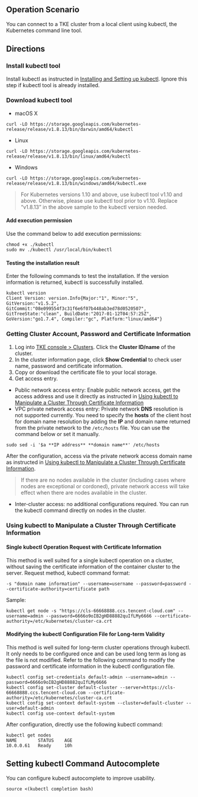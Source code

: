 ## Operation Scenario

You can connect to a TKE cluster from a local client using kubectl, the Kubernetes command line tool.

## Directions

### Install kubectl tool

Install kubectl as instructed in [Installing and Setting up kubectl](https://kubernetes.io/docs/user-guide/prereqs/). Ignore this step if kubectl tool is already installed. 

### Download kubectl tool
- macOS X
```shell
curl -LO https://storage.googleapis.com/kubernetes-release/release/v1.8.13/bin/darwin/amd64/kubectl
```
- Linux
```shell
curl -LO https://storage.googleapis.com/kubernetes-release/release/v1.8.13/bin/linux/amd64/kubectl
```
- Windows
```shell
curl -LO https://storage.googleapis.com/kubernetes-release/release/v1.8.13/bin/windows/amd64/kubectl.exe
```
>For Kubernetes versions 1.10 and above, use kubectl tool v1.10 and above. Otherwise, please use kubectl tool prior to v1.10. Replace “v1.8.13” in the above sample to the kubectl version needed. 

#### Add execution permission

Use the command below to add execution permissions:
```shell
chmod +x ./kubectl
sudo mv ./kubectl /usr/local/bin/kubectl
```

#### Testing the installation result

Enter the following commands to test the installation. If the version information is returned, kubectl is successfully installed.
```shell
kubectl version
Client Version: version.Info{Major:"1", Minor:"5", GitVersion:"v1.5.2", GitCommit:"08e099554f3c31f6e6f07b448ab3ed78d0520507", GitTreeState:"clean", BuildDate:"2017-01-12T04:57:25Z", GoVersion:"go1.7.4", Compiler:"gc", Platform:"linux/amd64"}
```

### Getting Cluster Account, Password and Certificate Information
1. Log into [TKE console > Clusters](https://console.cloud.tencent.com/ccs). Click the **Cluster ID/name** of the cluster.
2. In the cluster information page, click **Show Credential** to check user name, password and certificate information. 
3. Copy or download the certificate file to your local storage.
4. Get access entry.
 - Public network access entry: Enable public network access, get the access address and use it directly as instructed in [Using kubectl to Manipulate a Cluster Through Certificate Information](#step3) 
 - VPC private network access entry: Private network **DNS** resolution is not supported currently. You need to specify the **hosts** of the client host for domain name resolution by adding the **IP** and domain name returned from the private network to the `/etc/hosts` file. You can use the command below or set it manually. 
```
sudo sed -i '$a **IP address** **domain name**' /etc/hosts
```
After the configuration, access via the private network access domain name as instructed in [Using kubectl to Manipulate a Cluster Through Certificate Information](#step3).
>If there are no nodes available in the cluster (including cases where nodes are exceptional or cordoned), private network access will take effect when there are nodes available in the cluster.
 - Inter-cluster access: no additional configurations required. You can run the kubectl command directly on nodes in the cluster.

<a id="step3"></a>

### Using kubectl to Manipulate a Cluster Through Certificate Information

#### Single kubectl Operation Request with Certificate Information

This method is well suited for a single kubectl operation on a cluster, without saving the certificate information of the container cluster to the server.
Request method, kubectl command format:
```
-s "domain name information" --username=username --password=password --certificate-authority=certificate path
```
Sample:
```shell
kubectl get node -s "https://cls-66668888.ccs.tencent-cloud.com" --username=admin --password=6666o9oIB2gHD88882quIfLMy6666 --certificate-authority=/etc/kubernetes/cluster-ca.crt
```

#### Modifying the kubectl Configuration File for Long-term Validity

This method is well suited for long-term cluster operations through kubectl. It only needs to be configured once and can be used long term as long as the file is not modified.
Refer to the following command to modify the password and certificate information in the kubectl configuration file.
```shell
kubectl config set-credentials default-admin --username=admin --password=6666o9oIB2gHD88882quIfLMy6666
kubectl config set-cluster default-cluster --server=https://cls-66668888.ccs.tencent-cloud.com --certificate-authority=/etc/kubernetes/cluster-ca.crt
kubectl config set-context default-system --cluster=default-cluster --user=default-admin
kubectl config use-context default-system

```
After configuration, directly use the following kubectl command:
```shell
kubectl get nodes
NAME        STATUS    AGE
10.0.0.61   Ready     10h
```


## Setting kubectl Command Autocomplete
You can configure kubectl autocomplete to improve usability.
```shell
source <(kubectl completion bash)
```

